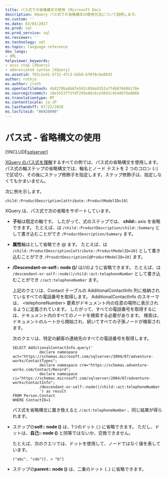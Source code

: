 ```yaml
---
title: パス式での省略構文の使用 |Microsoft Docs
description: XQuery パス式での省略構文の使用方法について説明します。
ms.custom: ''
ms.date: 03/03/2017
ms.prod: sql
ms.prod_service: sql
ms.reviewer: ''
ms.technology: xml
ms.topic: language-reference
dev_langs:
- XML
helpviewer_keywords:
- axis step [XQuery]
- abbreviated syntax [XQuery]
ms.assetid: f83c2e41-5722-47c3-b5b8-bf0f8cbe05d3
author: rothja
ms.author: jroth
ms.openlocfilehash: 4b8270babb8fe592c050a9352a7fd687660b178e
ms.sourcegitcommit: c8e1553ff3fdf295e8dc6ce30d1c454d6fde8088
ms.translationtype: MT
ms.contentlocale: ja-JP
ms.lasthandoff: 07/22/2020
ms.locfileid: "86920098"
---
```

# <a name="path-expressions---using-abbreviated-syntax"></a>パス式 - 省略構文の使用
[!INCLUDE[sqlserver](../includes/applies-to-version/sqlserver.md)]

  [XQuery のパス式を理解](../xquery/path-expressions-xquery.md)するすべての例では、パス式の省略構文を使用します。 パス式の軸ステップの省略構文では、軸名とノード テストを 2 つのコロン (::) で区切り、その後にステップ修飾子を指定します。ステップ修飾子は、指定しなくてもかまいません。  
  
 次に例を示します。  
  
```  
child::ProductDescription[attribute::ProductModelID=19]  
```  
  
 XQuery は、パス式で次の省略をサポートしています。  
  
-   **子**軸は既定の軸です。 したがって、式のステップでは、 **child::** axis を省略できます。 たとえば、は `/child::ProductDescription/child::Summary` として書き込むことができ `/ProductDescription/Summary` ます。  
  
-   **属性**軸はとして省略でき @ ます。 たとえば、は `/child::ProductDescription[attribute::ProductModelID=10]` として書き込むことができ `/ProudctDescription[@ProductModelID=10]` ます。  
  
-   **/Descendant-or-self:: node ()/** は//のように省略できます。 たとえば、は `/descendant-or-self::node()/child::act:telephoneNumber` として書き込むことができ `//act:telephoneNumber` ます。  
  
     上記のクエリは、Contact テーブルの AdditionalContactInfo 列に格納されているすべての電話番号を取得します。 AdditionalContactInfo のスキーマは、 \<telephoneNumber> 要素がドキュメント内の任意の場所に表示されるように定義されています。 したがって、すべての電話番号を取得するには、ドキュメント内のすべてのノードを検索する必要があります。 検索は、ドキュメントのルートから開始され、続いてすべての子孫ノードが検索されます。  
  
     次のクエリは、特定の顧客の連絡先のすべての電話番号を取得します。  
  
    ```  
    SELECT AdditionalContactInfo.query('             
                declare namespace act="https://schemas.microsoft.com/sqlserver/2004/07/adventure-works/ContactTypes";             
                declare namespace crm="https://schemas.adventure-works.com/Contact/Record";             
                declare namespace ci="https://schemas.microsoft.com/sqlserver/2004/07/adventure-works/ContactInfo";             
                /descendant-or-self::node()/child::act:telephoneNumber             
                ') as result             
    FROM Person.Contact             
    WHERE ContactID=1             
    ```  
  
     パス式を省略構文に置き換えると `//act:telephoneNumber` 、同じ結果が得られます。  
  
-   ステップの**self:: node ()** は、1つのドット (.) に省略できます。 ただし、ドットは、**自己:: node ()** と同等ではないか、交換できません。  
  
     たとえば、次のクエリでは、ドットを使用して、ノードではなく値を表しています。  
  
    ```  
    ("abc", "cde")[. > "b"]  
    ```  
  
-   ステップの**parent:: node ()** は、二重のドット (..) に省略できます。  
  
  
